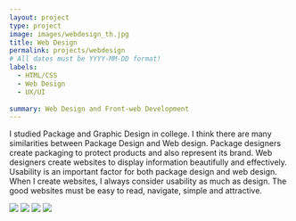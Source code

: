 ```yaml
---
layout: project
type: project
image: images/webdesign_th.jpg
title: Web Design
permalink: projects/webdesign
# All dates must be YYYY-MM-DD format!
labels:
  - HTML/CSS
  - Web Design
  - UX/UI
  
summary: Web Design and Front-web Development
---
```


I studied Package and Graphic Design in college. I think there are many similarities between Package Design and Web design. Package designers create packaging to protect products and also represent its brand. Web designers create websites to display information beautifully and effectively. Usability is an important factor for both package design and web design. When I create websites, I always consider usability as much as design. The good websites must be easy to read, navigate, simple and attractive.

<img class="ui image" src="{{ site.baseurl }}/images/SPIT_home.jpg">

<img class="ui image" src="{{ site.baseurl }}/images/TN_home.jpg">

<img class="ui image" src="{{ site.baseurl }}/images/Margie_home.jpg">

<img class="ui image" src="{{ site.baseurl }}/images/ideahunter_homepage.jpg">


